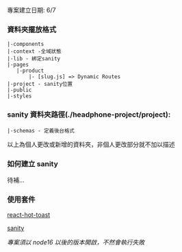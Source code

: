 專案建立日期: 6/7

### 資料夾擺放格式

```
|-components
|-context -全域狀態
|-lib - 綁定sanity
|-pages
   |-product
       |- [slug.js] => Dynamic Routes
|-project - sanity位置
|-public
|-styles
```

### sanity 資料夾路徑(./headphone-project/project):

```
|-schemas - 定義後台格式
```

以上為個人更改或新增的資料夾，非個人更改部分就不加以描述

### 如何建立 sanity

待補...

### 使用套件

[react-hot-toast](https://react-hot-toast.com/)

[sanity](https://www.sanity.io/?adgroupid=136984388536&adid=597124016802&gclid=CjwKCAjwtIaVBhBkEiwAsr7-c9isU14_uJLLoU1x-Eag3G4PhNq6sAqjJJGE4wSUh08Ff19DGq-ixRoCaTQQAvD_BwE)

_專案須以 node16 以後的版本開啟，不然會執行失敗_
